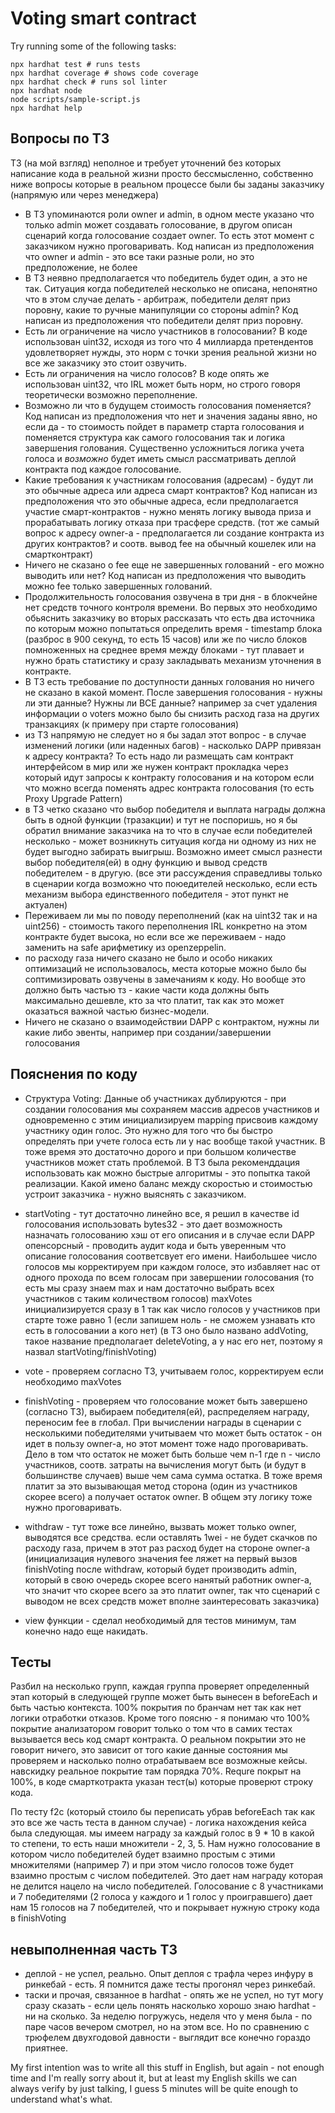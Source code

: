 # Voting smart contract 

Try running some of the following tasks:

```shell
npx hardhat test # runs tests
npx hardhat coverage # shows code coverage 
npx hardhat check # runs sol linter
npx hardhat node
node scripts/sample-script.js
npx hardhat help
```

## Вопросы по ТЗ

ТЗ (на мой взгляд) неполное и требует уточнений без которых написание кода в реальной жизни просто бессмысленно, собственно ниже вопросы которые в реальном процессе были бы заданы заказчику (напрямую или через менеджера)

- В ТЗ упоминаются роли owner и admin, в одном месте указано что только admin может создавать голосование, в другом описан сценарий когда голосование создает owner. То есть этот момент с заказчиком нужно проговаривать. Код написан из предположения что owner и admin - это все таки разные роли, но это предположение, не более
- В ТЗ неявно предполагается что победитель будет один, а это не так. Ситуация когда победителей несколько не описана, непонятно что в этом случае делать - арбитраж, победители делят приз поровну, какие то ручные манипуляции со стороны admin? Код написан из предположения что победители делят приз поровну.
- Есть ли ограничение на число участников в голосовании? В коде использован uint32, исходя из того что 4 миллиарда претендентов удовлетворяет нужды, это норм с точки зрения реальной жизни но все же заказчику это стоит озвучить.
- Есть ли ограничения на число голосов? В коде опять же использован uint32, что IRL может быть норм, но строго говоря теоретически возможно переполнение.
- Возможно ли что в будущем стоимость голосования поменяется? Код написан из предположения что нет и значения заданы явно, но если да - то стоимость пойдет в параметр старта голосования и поменяется структура как самого голосования так и логика завершения голования. Существенно усложниться логика учета голоса и *возможно* будет иметь смысл рассматривать деплой контракта под каждое голосование.
- Какие требования к участникам голосования (адресам) - будут ли это обычные адреса или адреса смарт контрактов? Код написан из предположения что это обычные адреса, если предполагается участие смарт-контрактов - нужно менять логику вывода приза и прорабатывать логику отказа при трасфере средств. (тот же самый вопрос к адресу owner-а - предполагается ли создание контракта из других контрактов? и соотв. вывод fee на обычный кошелек или на смартконтракт)
- Ничего не сказано о fee еще не завершенных голований - его можно выводить или нет? Код написан из предположения что выводить можно fee только завершенных голований.
- Продолжительность голосования озвучена в три дня - в блокчейне нет средств точного контроля времени. Во первых это необходимо обьяснить заказчику во вторых рассказать что есть два источника по которым можно попытаться определить время - timestamp блока (разброс в 900 секунд, то есть 15 часов) или же по число блоков помноженных на среднее время между блоками - тут плавает и нужно брать статистику и сразу закладывать механизм уточнения в контракте.
- В ТЗ есть требование по доступности данных голования но ничего не сказано в какой момент. После завершения голосования - нужны ли эти данные? Нужны ли ВСЕ данные? например за счет удаления информации о voters можно было бы снизить расход газа на других транзакциях (к примеру при старте голосования)
- из ТЗ напрямую не следует но я бы задал этот вопрос - в случае изменений логики (или наденных багов) - насколько DAPP привязан к адресу контракта? То есть надо ли размещать сам контракт интерфейсом в мир или же нужен контракт прокладка через который идут запросы к контракту голосования и на котором если что можно всегда поменять адрес контракта голосования (то есть Proxy Upgrade Pattern)
- в ТЗ четко сказано что выбор победителя и выплата награды должна быть в одной функции (тразакции) и тут не поспоришь, но я бы обратил внимание заказчика на то что в случае если победителей несколько - может возникнуть ситуация когда ни одному из них не будет выгодно забирать выигрыш. Возможно имеет смысл разнести выбор победителя(ей) в одну функцию и вывод средств победителем - в другую. (все эти рассуждения справедливы только в сценарии когда возможно что поюедителей несколько, если есть механизм выбора единственного победителя - этот пункт не актуален)
- Переживаем ли мы по поводу переполнений (как на uint32 так и на uint256) - стоимость такого переполнения IRL конкретно на этом контракте будет высока, но если все же переживаем - надо заменить на safe арифметику из openzeppelin.
- по расходу газа ничего сказано не было и особо никаких оптимизаций не использовалось, места которые можно было бы соптимизировать озвучены в замечаниям к коду. Но вообще это должно быть частью тз - какие части кода должны быть максимально дешевле, кто за что платит, так как это может оказаться важной частью бизнес-модели.
- Ничего не сказано о взаимодействии DAPP с контрактом, нужны ли какие либо эвенты, например при создании/завершении голосования

## Пояснения по коду

- Структура Voting: Данные об участниках дублируются - при создании голосования мы сохраняем массив адресов участников и одновременно c этим инициализируем mapping присвоив каждому участнику один голос. Это нужно для того что бы быстро определять при учете голоса есть ли у нас вообще такой участник. В тоже время это достаточно дорого и при большом количестве участников может стать проблемой. В ТЗ была рекоменддация использовать как можно быстрые алгоритмы - это попытка такой реализации. Какой имено баланс между скоростью и стоимостью устроит заказчика - нужно выяснять с заказчиком.

- startVoting - тут достаточно линейно все, я решил в качестве id голосования использовать bytes32 - это дает возможность назначать голосованию хэш от его описания и в случае если DAPP опенсорсный - проводить аудит кода и быть уверенным что описание голосования соответсвует его имени. Наибольшее число голосов мы корректируем при каждом голосе, это избавляет нас от одного прохода по всем голосам при завершении голосования (то есть мы сразу знаем max и нам достаточно выбрать всех участников с таким количеством голосов) maxVotes инициализируется сразу в 1 так как число голосов у участников при старте тоже равно 1 (если запишем ноль - не сможем узнавать кто есть в голосовании а кого нет) (в ТЗ оно было названо addVoting, такое название предполагает deleteVoting, а у нас его нет, поэтому я назвал startVoting/finishVoting)

- vote - проверяем согласно ТЗ, учитываем голос, корректируем если необходимо maxVotes

- finishVoting - проверяем что голосование может быть завершено (согласно ТЗ), выбираем победителя(ей), распределяем награду, переносим fee в глобал. При вычислении награды в сценарии с несколькими победителями учитываем что может быть остаток - он идет в пользу owner-а, но этот момент тоже надо проговаривать. Дело в том что остаток не может быть больше чем n-1 где n - число участников, соотв. затраты на вычисления могут быть (и будут в большинстве случаев) выше чем сама сумма остатка. В тоже время платит за это вызывающая метод сторона (один из участников скорее всего) а получает остаток owner. В общем эту логику тоже нужно проговаривать.

- withdraw - тут тоже все линейно, вызвать может только owner, выводятся все средства. если оставлять 1wei - не будет скачков по расходу газа, причем в этот раз расход будет на стороне owner-a (инициализация нулевого значения fee ляжет на первый вызов finishVoting после withdraw, который будет производить admin, который в свою очередь скорее всего нанятый работник owner-а, что значит что скорее всего за это платит owner, так что сценарий с выводом не всех средств может вполне заинтересовать заказчика)

- view функции - сделал необходимый для тестов минимум, там конечно надо еще накидать.

## Тесты

Разбил на несколько групп, каждая группа проверяет определенный этап который в следующей группе может быть вынесен в beforeEach и быть частью контекста. 100% покрытия по бранчам нет так как нет логики отработки отказов. Кроме того поясню - я понимаю что 100% покрытие анализатором говорит только о том что в самих тестах вызывается весь код смарт контракта. О реальном покрытии это не говорит ничего, это зависит от того какие данные состояния мы проверяем и насколько полно отрабатываем все возможные кейсы. навскидку реальное покрытие там порядка 70%. Requre покрыт на 100%, в коде смарткотракта указан тест(ы) которые проверют строку кода.

По тесту f2c (который стоило бы переписать убрав beforeEach так как это все же часть теста в данном случае) - логика нахождения кейса была следующая. мы имеем награду за каждый голос в 9 * 10 в какой то степени, то есть наши множители - 2, 3, 5. Нам нужно голосование в котором число победителей будет взаимно простым с этими множителями (например 7) и при этом число голосов тоже будет взаимно простым с числом победителей. Это дает нам награду которая не делится нацело на число победителей. Голосование с 8 участниками и 7 победителями (2 голоса у каждого и 1 голос у проигравшего) дает нам 15 голосов на 7 победителей, что и покрывает нужную строку кода в finishVoting

## невыполненная часть ТЗ
- деплой - не успел, реально. Опыт деплоя с трафла через инфуру в ринкебай - есть. Я помнится даже тесты прогонял через ринкебай.
- таски и прочая, связанное в hardhat - опять же не успел, но тут могу сразу сказать - если цель понять насколько хорошо знаю hardhat - ни на сколько. За неделю погружусь, неделя что у меня была - по паре часов вечером смотрел, но на этом все. Но по сравнению с трюфелем двухгодовой давности - выглядит все конечно гораздо приятнее.

My first intention was to write all this stuff in English, but again - not enough time and I'm really sorry about it, but at least my English skills we can always verify by just talking, I guess 5 minutes will be quite enough to understand what's what.
